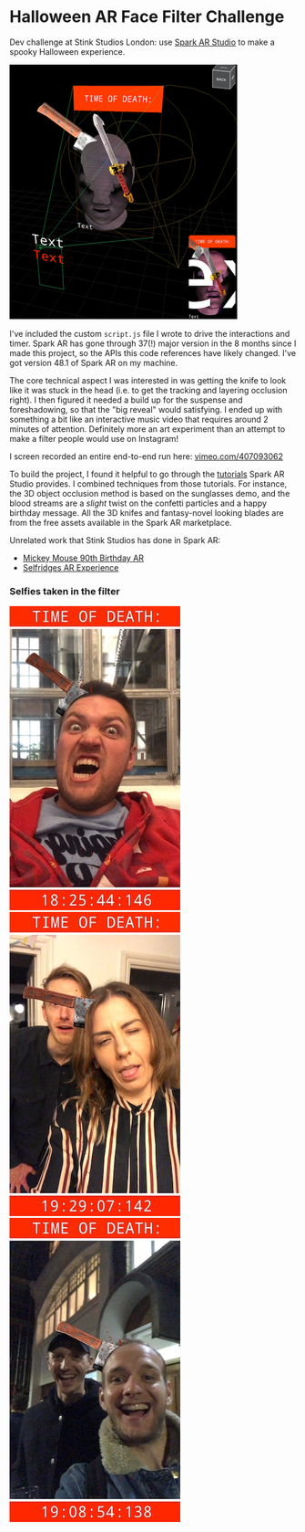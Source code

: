# Halloween AR Face Filter Challenge

Dev challenge at Stink Studios London: use [Spark AR Studio](https://sparkar.facebook.com/ar-studio) to make a spooky Halloween experience.

![In process image 1](https://github.com/tyreer/AR-Face-Filter-Challenge/blob/master/images/dev-screengrab-0.png?raw=true)

I've included the custom `script.js` file I wrote to drive the interactions and timer. Spark AR has gone through 37(!) major version in the 8 months since I made this project, so the APIs this code references have likely changed. I've got version 48.1 of Spark AR on my machine. 

The core technical aspect I was interested in was getting the knife to look like it was stuck in the head (i.e. to get the tracking and layering occlusion right). I then figured it needed a build up for the suspense and foreshadowing, so that the "big reveal" would satisfying. I ended up with something a bit like an interactive music video that requires around 2 minutes of attention. Definitely more an art experiment than an attempt to make a filter people would use on Instagram! 

I screen recorded an entire end-to-end run here: [vimeo.com/407093062](https://vimeo.com/407093062)

To build the project, I found it helpful to go through the [tutorials](https://sparkar.facebook.com/ar-studio/learn/documentation/tutorials-and-samples/) Spark AR Studio provides. I combined techniques from those tutorials. For instance, the 3D object occlusion method is based on the sunglasses demo, and the blood streams are a _slight_ twist on the confetti particles and a happy birthday message. All the 3D knifes and fantasy-novel looking blades are from the free assets available in the Spark AR marketplace.

Unrelated work that Stink Studios has done in Spark AR:
- [Mickey Mouse 90th Birthday AR](https://www.stinkstudios.com/work/disney-mickey-mouse-90th-birthday-ar)
- [Selfridges AR Experience](https://www.stinkstudios.com/work/auxiliary--selfridges-ar-experience)

### Selfies taken in the filter

![Selfie take using AR face filter 1](https://github.com/tyreer/AR-Face-Filter-Challenge/blob/master/images/selfie-grab-0.JPG?raw=true)
![Selfie take using AR face filter 2](https://github.com/tyreer/AR-Face-Filter-Challenge/blob/master/images/selfie-grab-3.JPG?raw=true)
![Selfie take using AR face filter 3](https://github.com/tyreer/AR-Face-Filter-Challenge/blob/master/images/selfie-grab-5.JPG?raw=true)


